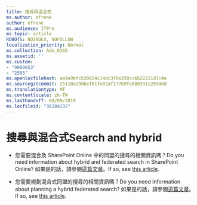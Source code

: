 ```yaml
---
title: 搜尋與混合式
ms.author: efrene
author: efrene
ms.audience: ITPro
ms.topic: article
ROBOTS: NOINDEX, NOFOLLOW
localization_priority: Normal
ms.collection: Adm_O365
ms.assetid: ''
ms.custom:
- "9000653"
- "2505"
ms.openlocfilehash: aa9e9bfcb30854c14dc3f0e250cc6b22221d7c4e
ms.sourcegitcommit: 25110a298bef81fe02af177b9fa880331c28948d
ms.translationtype: MT
ms.contentlocale: zh-TW
ms.lasthandoff: 08/09/2019
ms.locfileid: "36284232"
---
```

# <a name="search-and-hybrid"></a><span data-ttu-id="341b9-102">搜尋與混合式</span><span class="sxs-lookup"><span data-stu-id="341b9-102">Search and hybrid</span></span>

- <span data-ttu-id="341b9-103">您需要混合及 SharePoint Online 中的同盟的搜尋的相關資訊嗎？</span><span class="sxs-lookup"><span data-stu-id="341b9-103">Do you need information about hybrid and federated search in SharePoint Online?</span></span> <span data-ttu-id="341b9-104">如果是的話，請參閱[這篇文章](https://docs.microsoft.com/sharepoint/hybrid/hybrid-search-in-sharepoint)。</span><span class="sxs-lookup"><span data-stu-id="341b9-104">If so, see [this article](https://docs.microsoft.com/sharepoint/hybrid/hybrid-search-in-sharepoint).</span></span>

- <span data-ttu-id="341b9-105">您需要規劃混合式同盟的搜尋的相關資訊嗎？</span><span class="sxs-lookup"><span data-stu-id="341b9-105">Do you need information about planning a hybrid federated search?</span></span>  <span data-ttu-id="341b9-106">如果是的話，請參閱[這篇文章](https://docs.microsoft.com/sharepoint/hybrid/plan-hybrid-federated-search)。</span><span class="sxs-lookup"><span data-stu-id="341b9-106">If so, see [this article](https://docs.microsoft.com/sharepoint/hybrid/plan-hybrid-federated-search).</span></span>



